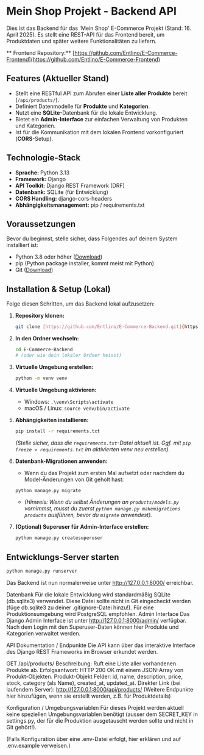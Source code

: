 # Mein Shop Projekt - Backend API

Dies ist das Backend für das 'Mein Shop' E-Commerce Projekt (Stand: 16. April 2025). Es stellt eine REST-API für das Frontend bereit, um Produktdaten und später weitere Funktionalitäten zu liefern.

** Frontend Repository:** [https://github.com/Entlino/E-Commerce-Frontend](https://github.com/Entlino/E-Commerce-Frontend)

## Features (Aktueller Stand)

- Stellt eine RESTful API zum Abrufen einer **Liste aller Produkte** bereit (`/api/products/`).
- Definiert Datenmodelle für **Produkte** und **Kategorien**.
- Nutzt eine **SQLite**-Datenbank für die lokale Entwicklung.
- Bietet ein **Admin-Interface** zur einfachen Verwaltung von Produkten und Kategorien.
- Ist für die Kommunikation mit dem lokalen Frontend vorkonfiguriert (**CORS**-Setup).

## Technologie-Stack

- **Sprache:** Python 3.13
- **Framework:** Django
- **API Toolkit:** Django REST Framework (DRF)
- **Datenbank:** SQLite (für Entwicklung)
- **CORS Handling:** django-cors-headers
- **Abhängigkeitsmanagement:** pip / requirements.txt

## Voraussetzungen

Bevor du beginnst, stelle sicher, dass Folgendes auf deinem System installiert ist:

- Python 3.8 oder höher ([Download](https://www.python.org/))
- pip (Python package installer, kommt meist mit Python)
- Git ([Download](https://git-scm.com/))

## Installation & Setup (Lokal)

Folge diesen Schritten, um das Backend lokal aufzusetzen:

1.  **Repository klonen:**
    ```bash
    git clone [https://github.com/Entlino/E-Commerce-Backend.git](https://github.com/Entlino/E-Commerce-Backend.git)
    ```
2.  **In den Ordner wechseln:**
    ```bash
    cd E-Commerce-Backend
    # (oder wie dein lokaler Ordner heisst)
    ```
3.  **Virtuelle Umgebung erstellen:**
    ```bash
    python -m venv venv
    ```
4.  **Virtuelle Umgebung aktivieren:**

    - Windows: `.\venv\Scripts\activate`
    - macOS / Linux: `source venv/bin/activate`

5.  **Abhängigkeiten installieren:**

    ```bash
    pip install -r requirements.txt
    ```

    _(Stelle sicher, dass die `requirements.txt`-Datei aktuell ist. Ggf. mit `pip freeze > requirements.txt` im aktivierten venv neu erstellen)._

6.  **Datenbank-Migrationen anwenden:**

    - Wenn du das Projekt zum ersten Mal aufsetzt oder nachdem du Model-Änderungen von Git geholt hast:

    ```bash
    python manage.py migrate
    ```

    - _(Hinweis: Wenn du selbst Änderungen an `products/models.py` vornimmst, musst du zuerst `python manage.py makemigrations products` ausführen, bevor du `migrate` anwendest)._

7.  **(Optional) Superuser für Admin-Interface erstellen:**
    ```bash
    python manage.py createsuperuser
    ```

## Entwicklungs-Server starten

```bash
python manage.py runserver
```

Das Backend ist nun normalerweise unter http://127.0.0.1:8000/ erreichbar.



Datenbank
Für die lokale Entwicklung wird standardmäßig SQLite (db.sqlite3) verwendet. Diese Datei sollte nicht in Git eingecheckt werden (füge db.sqlite3 zu deiner .gitignore-Datei hinzu!).
Für eine Produktionsumgebung wird PostgreSQL empfohlen.
Admin Interface
Das Django Admin Interface ist unter http://127.0.0.1:8000/admin/ verfügbar. Nach dem Login mit den Superuser-Daten können hier Produkte und Kategorien verwaltet werden.

API Dokumentation / Endpunkte
Die API kann über das interaktive Interface des Django REST Frameworks im Browser erkundet werden.

GET /api/products/
Beschreibung: Ruft eine Liste aller vorhandenen Produkte ab.
Erfolgsantwort: HTTP 200 OK mit einem JSON-Array von Produkt-Objekten.
Produkt-Objekt Felder: id, name, description, price, stock, category (als Name), created_at, updated_at.
Direkter Link (bei laufendem Server): http://127.0.0.1:8000/api/products/
(Weitere Endpunkte hier hinzufügen, wenn sie erstellt werden, z.B. für Produktdetails)

Konfiguration / Umgebungsvariablen
Für dieses Projekt werden aktuell keine speziellen Umgebungsvariablen benötigt (ausser dem SECRET_KEY in settings.py, der für die Produktion ausgetauscht werden sollte und nicht in Git gehört!).

(Falls Konfiguration über eine .env-Datei erfolgt, hier erklären und auf .env.example verweisen.)

